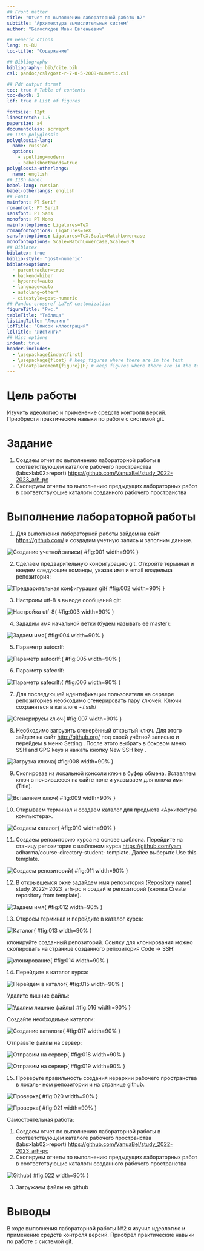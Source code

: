 ```yaml
---
## Front matter
title: "Отчет по выполнению лабораторной работы №2"
subtitle: "Архитектура вычислительных систем"
author: "Белослюдов Иван Евгеньевич"

## Generic otions
lang: ru-RU
toc-title: "Содержание"

## Bibliography
bibliography: bib/cite.bib
csl: pandoc/csl/gost-r-7-0-5-2008-numeric.csl

## Pdf output format
toc: true # Table of contents
toc-depth: 2
lof: true # List of figures

fontsize: 12pt
linestretch: 1.5
papersize: a4
documentclass: scrreprt
## I18n polyglossia
polyglossia-lang:
  name: russian
  options:
	- spelling=modern
	- babelshorthands=true
polyglossia-otherlangs:
  name: english
## I18n babel
babel-lang: russian
babel-otherlangs: english
## Fonts
mainfont: PT Serif
romanfont: PT Serif
sansfont: PT Sans
monofont: PT Mono
mainfontoptions: Ligatures=TeX
romanfontoptions: Ligatures=TeX
sansfontoptions: Ligatures=TeX,Scale=MatchLowercase
monofontoptions: Scale=MatchLowercase,Scale=0.9
## Biblatex
biblatex: true
biblio-style: "gost-numeric"
biblatexoptions:
  - parentracker=true
  - backend=biber
  - hyperref=auto
  - language=auto
  - autolang=other*
  - citestyle=gost-numeric
## Pandoc-crossref LaTeX customization
figureTitle: "Рис."
tableTitle: "Таблица"
listingTitle: "Листинг"
lofTitle: "Список иллюстраций"
lolTitle: "Листинги"
## Misc options
indent: true
header-includes:
  - \usepackage{indentfirst}
  - \usepackage{float} # keep figures where there are in the text
  - \floatplacement{figure}{H} # keep figures where there are in the text
---
```


# Цель работы

Изучить идеологию и применение средств контроля версий. Приобрести практические навыки по работе с системой git.

# Задание

1. Создаем отчет по выполнению лабораторной работы в соответствующем
каталоге рабочего пространства (labs>lab02>report)
https://github.com/VanuaBel/study_2022-2023_arh-pc
2. Скопируем отчеты по выполнению предыдущих лабораторных работ в
соответствующие каталоги созданного рабочего пространства


# Выполнение лабораторной работы

1. Для выполнения лабораторной работы зайдем на сайт https://github.com/ и создадим
учетную запись и заполним данные.

![Создание учетной записи](image/1.png){ #fig:001 width=90% }

2. Сделаем предварительную конфигурацию git. Откройте терминал и
введем следующие команды, указав имя и email владельца репозитория:

![Предварительная конфигурация git](image/2.png){ #fig:002 width=90% }

3. Настроим utf-8 в выводе сообщений git:

![Настройка utf-8](image/3.png){ #fig:003 width=90% }

4. Зададим имя начальной ветки (будем называть её master):

![Задаем имя](image/4.png){ #fig:004 width=90% }

5. Параметр autocrlf:

![Параметр autocrlf:](image/5.png){ #fig:005 width=90% }

6. Параметр safecrlf:

![Параметр safecrlf:](image/6.png){ #fig:006 width=90% }

7. Для последующей идентификации пользователя на сервере репозиториев
необходимо сгенерировать пару ключей. Ключи сохраняться в каталоге ~/.ssh/

![Сгенерируем ключ](image/7.png){ #fig:007 width=90% }

8. Необходимо загрузить сгенерённый открытый ключ. Для этого зайдем на сайт
http://github.org/ под своей учётной записью и перейдем в меню Setting . После этого
выбрать в боковом меню SSH and GPG keys и нажать кнопку New SSH key .

![Загрузка ключа](image/8.png){ #fig:008 width=90% }

9. Скопировав из локальной консоли ключ в буфер обмена. Вставляем ключ в
появившееся на сайте поле и указываем для ключа имя (Title).

![Вставляем ключ](image/9.png){ #fig:009 width=90% }

10. Открываем терминал и создаем каталог для предмета «Архитектура компьютера».

![Создаем каталог](image/10.png){ #fig:010 width=90% }

11. Создаем репозиторию курса на основе шаблона. Перейдите на станицу
репозитория с шаблоном курса https://github.com/yam adharma/course-directory-student-
template. Далее выберите Use this template.

![Создаем репозиторий](image/11.png){ #fig:011 width=90% }

12. В открывшемся окне задайдем имя репозитория (Repository name) study_2022–
2023_arh-pc и создайте репозиторий (кнопка Create repository from template).

![Задаем имя](image/12.png){ #fig:012 width=90% }

13. Откроем терминал и перейдите в каталог курса:

![Каталог](image/13.png){ #fig:013 width=90% }

клонируйте созданный репозиторий. Ссылку для клонирования можно скопировать на
странице созданного репозитория Code -> SSH:

![клонирование](image/13.1.png){ #fig:014 width=90% }

14. Перейдите в каталог курса:

![Перейдем в каталог](image/14.png){ #fig:015 width=90% }

Удалите лишние файлы:

![Удалим лишние файлы](image/14.1.png){ #fig:016 width=90% }

Создайте необходимые каталоги:

![Создание каталога](image/14.2.png){ #fig:017 width=90% }

Отправьте файлы на сервер:

![Отправим на сервер](image/14.3.png){ #fig:018 width=90% }

![Отправим на сервер](image/14.4.png){ #fig:019 width=90% }

15. Проверьте правильность создания иерархии рабочего пространства в локаль-
ном репозитории и на странице github.

![Проверка](image/15.png){ #fig:020 width=90% }

![Проверка](image/15.1.png){ #fig:021 width=90% }

Самостоятельная работа:
1. Создаем отчет по выполнению лабораторной работы в соответствующем
каталоге рабочего пространства (labs>lab02>report)
https://github.com/VanuaBel/study_2022-2023_arh-pc
2. Скопируем отчеты по выполнению предыдущих лабораторных работ в
соответствующие каталоги созданного рабочего пространства

![Github](image/16.png){ #fig:022 width=90% }

3. Загружаем файлы на github


# Выводы

В ходе выполнения лабораторной работы №2 я изучил идеологию и
применение средств контроля версий. Приобрёл практические навыки по работе с
системой git.


